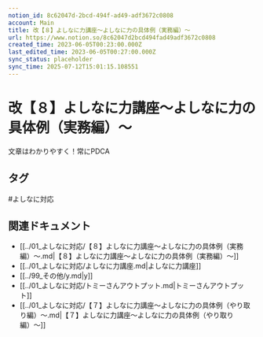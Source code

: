 ```yaml
---
notion_id: 8c62047d-2bcd-494f-ad49-adf3672c0808
account: Main
title: 改【８】よしなに力講座〜よしなに力の具体例（実務編）〜
url: https://www.notion.so/8c62047d2bcd494fad49adf3672c0808
created_time: 2023-06-05T00:23:00.000Z
last_edited_time: 2023-06-05T00:27:00.000Z
sync_status: placeholder
sync_time: 2025-07-12T15:01:15.108551
---
```

# 改【８】よしなに力講座〜よしなに力の具体例（実務編）〜

文章はわかりやすく！常にPDCA

## タグ

#よしなに対応 

## 関連ドキュメント

- [[../01_よしなに対応/【８】よしなに力講座〜よしなに力の具体例（実務編）〜.md|【８】よしなに力講座〜よしなに力の具体例（実務編）〜]]
- [[../01_よしなに対応/よしなに力講座.md|よしなに力講座]]
- [[../99_その他/y.md|y]]
- [[../01_よしなに対応/トミーさんアウトプット.md|トミーさんアウトプット]]
- [[../01_よしなに対応/【７】よしなに力講座〜よしなに力の具体例（やり取り編）〜.md|【７】よしなに力講座〜よしなに力の具体例（やり取り編）〜]]
